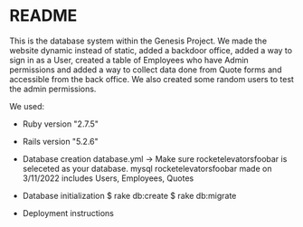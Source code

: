 # README

This is the database system within the Genesis Project. We made the website dynamic instead of static, added a backdoor office, added a way to sign in as a User, created a table of Employees who have Admin permissions and added a way to collect data done from Quote forms and accessible from the back office. We also created some random users to test the admin permissions.

We used:

* Ruby version "2.7.5"

* Rails version "5.2.6"

* Database creation
  database.yml -> Make sure rocketelevatorsfoobar is seleceted as your database.
  mysql rocketelevatorsfoobar made on 3/11/2022
  includes Users, Employees, Quotes

* Database initialization
  $ rake db:create
  $ rake db:migrate

* Deployment instructions
